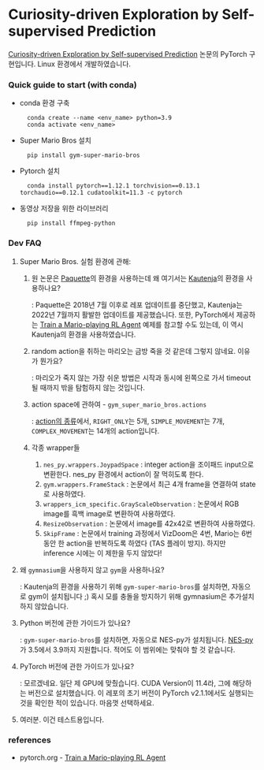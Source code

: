 # Curiosity-driven Exploration by Self-supervised Prediction

[Curiosity-driven Exploration by Self-supervised Prediction](https://arxiv.org/abs/1705.05363) 논문의 PyTorch 구현입니다.
Linux 환경에서 개발하였습니다.

### Quick guide to start (with conda)
- conda 환경 구축

        conda create --name <env_name> python=3.9
        conda activate <env_name>

- Super Mario Bros 설치

        pip install gym-super-mario-bros
    
- Pytorch 설치
    
        conda install pytorch==1.12.1 torchvision==0.13.1 torchaudio==0.12.1 cudatoolkit=11.3 -c pytorch

- 동영상 저장을 위한 라이브러리

        pip install ffmpeg-python


### Dev FAQ

1. Super Mario Bros. 실험 환경에 관해:
    1. 원 논문은 [Paquette](https://github.com/ppaquette/gym-super-mario)의 환경을 사용하는데 왜 여기서는 [Kautenja](https://github.com/Kautenja/gym-super-mario-bros)의 환경을 사용하나요?
  
        : Paquette은 2018년 7월 이후로 레포 업데이트를 중단했고, Kautenja는 2022년 7월까지 활발한 업데이트를 제공했습니다. 또한, PyTorch에서 제공하는 [Train a Mario-playing RL Agent](https://pytorch.org/tutorials/intermediate/mario_rl_tutorial.html) 예제를 참고할 수도 있는데, 이 역시 Kautenja의 환경을 사용하였습니다.

    1. random action을 취하는 마리오는 금방 죽을 것 같은데 그렇지 않네요. 이유가 뭔가요?

        : 마리오가 죽지 않는 가장 쉬운 방법은 시작과 동시에 왼쪽으로 가서 timeout될 때까지 밖을 탐험하지 않는 것입니다.
    
    1. action space에 관하여 - `gym_super_mario_bros.actions`

        : [action의 종류](https://github.com/Kautenja/gym-super-mario-bros/blob/master/gym_super_mario_bros/actions.py)에서, `RIGHT_ONLY`는 5개, `SIMPLE_MOVEMENT`는 7개, `COMPLEX_MOVEMENT`는 14개의 action입니다.

    1. 각종 wrapper들

        1. `nes_py.wrappers.JoypadSpace` : integer action을 조이패드 input으로 변환한다. nes_py 환경에서 action이 잘 먹히도록 한다.
        1. `gym.wrappers.FrameStack` : 논문에서 최근 4개 frame을 연결하여 state로 사용하였다.
        1. `wrappers_icm_specific.GrayScaleObservation` : 논문에서 RGB image를 흑백 image로 변환하여 사용하였다.
        1. `ResizeObservation` : 논문에서 image를 42x42로 변환하여 사용하였다.
        1. `SkipFrame` : 논문에서 training 과정에서 VizDoom은 4번, Mario는 6번동안 한 action을 반복하도록 하였다 (TAS 플레이 방지). 하지만 inference 시에는 이 제한을 두지 않았다!

1. 왜 `gymnasium`을 사용하지 않고 `gym`을 사용하나요?

    : Kautenja의 환경을 사용하기 위해 `gym-super-mario-bros`를 설치하면, 자동으로 gym이 설치됩니다 ;) 혹시 모를 충돌을 방지하기 위해 gymnasium은 추가설치하지 않았습니다.

1. Python 버전에 관한 가이드가 있나요?

    : `gym-super-mario-bros`를 설치하면, 자동으로 NES-py가 설치됩니다. [NES-py](https://github.com/Kautenja/nes-py)가 3.5에서 3.9까지 지원합니다. 적어도 이 범위에는 맞춰야 할 것 같습니다.

1. PyTorch 버전에 관한 가이드가 있나요?

    : 모르겠네요. 일단 제 GPU에 맞췄습니다. CUDA Version이 11.4라, 그에 해당하는 버전으로 설치했습니다. 이 레포의 초기 버전이 PyTorch v2.1.1에서도 실행되는 것을 확인한 적이 있습니다. 마음껏 선택하세요.
1. 여러분. 이건 테스트용입니다.


### references

- pytorch.org - [Train a Mario-playing RL Agent](https://pytorch.org/tutorials/intermediate/mario_rl_tutorial.html)

